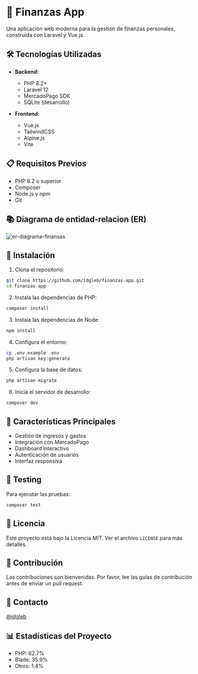 # 🚀 Finanzas App

Una aplicación web moderna para la gestión de finanzas personales, construida con Laravel y Vue.js.

## 🛠️ Tecnologías Utilizadas

- **Backend:**
  - PHP 8.2+
  - Laravel 12
  - MercadoPago SDK
  - SQLite (desarrollo)

- **Frontend:**
  - Vue.js
  - TailwindCSS
  - Alpine.js
  - Vite

## 📋 Requisitos Previos

- PHP 8.2 o superior
- Composer
- Node.js y npm
- Git

## 📚 Diagrama de entidad-relacion (ER)
![er-diagrama-finansas](https://github.com/user-attachments/assets/233edea6-3e45-46d9-81e4-9236913bc0a1)

## 🚀 Instalación

1. Clona el repositorio:
```bash
git clone https://github.com/idgleb/finanzas-app.git
cd finanzas-app
```

2. Instala las dependencias de PHP:
```bash
composer install
```

3. Instala las dependencias de Node:
```bash
npm install
```

4. Configura el entorno:
```bash
cp .env.example .env
php artisan key:generate
```

5. Configura la base de datos:
```bash
php artisan migrate
```

6. Inicia el servidor de desarrollo:
```bash
composer dev
```

## 🎯 Características Principales

- Gestión de ingresos y gastos
- Integración con MercadoPago
- Dashboard interactivo
- Autenticación de usuarios
- Interfaz responsiva

## 🧪 Testing

Para ejecutar las pruebas:
```bash
composer test
```

## 📝 Licencia

Este proyecto está bajo la Licencia MIT. Ver el archivo `LICENSE` para más detalles.

## 👥 Contribución

Las contribuciones son bienvenidas. Por favor, lee las guías de contribución antes de enviar un pull request.

## 📧 Contacto

[@idgleb](https://github.com/idgleb)

## 📊 Estadísticas del Proyecto

- PHP: 62.7%
- Blade: 35.9%
- Otros: 1.4%
